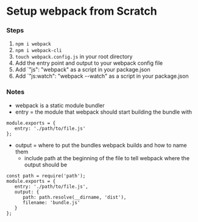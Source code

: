 # Setup webpack from Scratch

### Steps

1. `npm i webpack`
2. `npm i webpack-cli` 
3. `touch webpack.config.js` in your root directory
4. Add the entry point and output to your webpack config file
5. Add `"js": "webpack" as a script in your package.json 
5. Add `"js:watch": "webpack --watch" as a script in your package.json 

### Notes
* webpack is a static module bundler
* entry  = the module that webpack should start building the bundle with
```
module.exports = {
   entry: './path/to/file.js'
};
```
* output = where to put the bundles webpack builds and how to name them
   * include path at the beginning of the file to tell webpack where the output should be
```
const path = require('path');
module.exports = {
   entry: './path/to/file.js',
   output: {
      path: path.resolve(__dirname, 'dist'),
      filename: 'bundle.js'
   }
};
```
